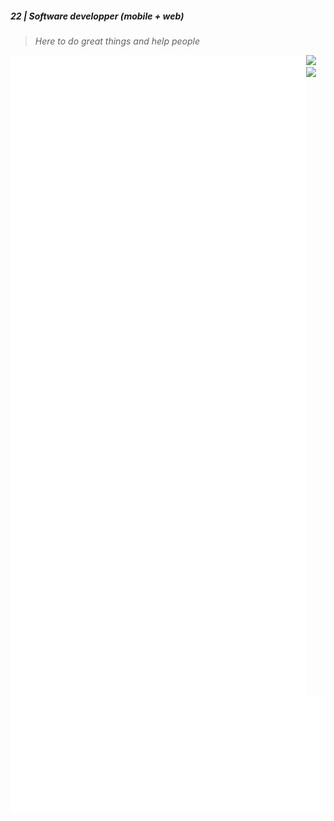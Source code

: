 ##### 22 | Software developper (mobile + web) 
> _Here to do great things and help people_

<img align="left" src="/assets/metrics.svg" alt="Metrics">

<img src="https://nirzak-streak-stats.vercel.app/?user=adam-nlem&theme=tokyonight&hide_border=false"/>

<img src="https://github-readme-stats.vercel.app/api?username=adam-nlem&theme=tokyonight" />

<img src="/assets/wakatime.svg" alt="Metrics">
